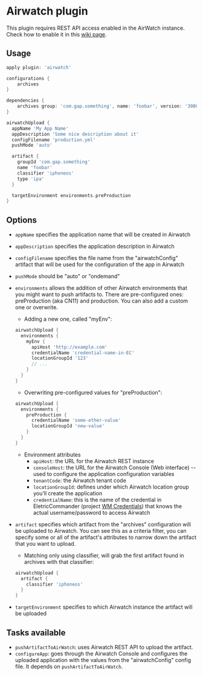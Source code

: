 Airwatch plugin
===============

This plugin requires REST API access enabled in the AirWatch instance. Check how to enable it in this [wiki page](http://github.gapinc.dev/watchmen/gap-gradle-plugin/wiki/Enabling-REST-API-access-in-AirWatch).

## Usage

```groovy
apply plugin: 'airwatch'

configurations {
    archives
}

dependencies {
    archives group: 'com.gap.something', name: 'foobar', version: '30806', configuration: 'archives'
}

airwatchUpload {
  appName 'My App Name'
  appDescription 'Some nice description about it'
  configFilename 'production.yml'
  pushMode 'auto'

  artifact {
    groupId 'com.gap.something'
    name 'foobar'
    classifier 'iphoneos'
    type 'ipa'
  }

  targetEnvironment environments.preProduction
}
```


## Options

* `appName` specifies the application name that will be created in Airwatch
* `appDescription` specifies the application description in Airwatch
* `configFilename` specifies the file name from the "airwatchConfig" artifact that will be used for the configuration of the app in Airwatch
* `pushMode` should be "auto" or "ondemand"
* `environments` allows the addition of other Airwatch environments that you might want to push artifacts to. There are pre-configured ones: preProduction (aka CN11) and production. You can also add a custom one or overwrite.
   * Adding a new one, called "myEnv":

   ```groovy
   airwatchUpload {
     environments {
       myEnv {
         apiHost 'http://example.com'
         credentialName 'credential-name-in-EC'
         locationGroupId '123'
         // ...
       }
     }
   }
   ```
   * Overwriting pre-configured values for "preProduction":

    ```groovy
    airwatchUpload {
      environments {
        preProduction {
          credentialName 'some-other-value'
          locationGroupId 'new-value'
        }
      }
    }
    ```

    * Environment attributes
        * `apiHost`: the URL for the Airwatch REST instance
        * `consoleHost`: the URL for the Airwatch Console (Web interface) -- used to configure the application configuration variables
        * `tenantCode`: the Airwatch tenant code
        * `locationGroupId`: defines under which Airwatch location group you'll create the application
        * `credentialName`: this is the name of the credential in EletricCommander (project [WM Credentials](https://commander.gapinc.dev/commander/link/projectDetails/projects/WM%20Credentials?objectId=project-85a02ed1-42a2-11e4-a559-00505625f614&filterName0=projectsPageSearch&filterDepth=1&tabGroup=credentialsHeader&s=Projects)) that knows the actual username/password to access Airwatch

* `artifact` specifies which artifact from the "archives" configuration will be uploaded to Airwatch. You can see this as a criteria filter, you can specify some or all of the artifact's attributes to narrow down the artifact that you want to upload.
    * Matching only using classifier, will grab the first artifact found in archives with that classifier:

    ```groovy
    airwatchUpload {
      artifact {
        classifier 'iphoneos'
      }
    }
    ```
* `targetEnvironment` specifies to which Airwatch instance the artifact will be uploaded

## Tasks available

* `pushArtifactToAirWatch`: uses Airwatch REST API to upload the artifact.
* `configureApp`: goes through the Airwatch Console and configures the uploaded application with the values from the "airwatchConfig" config file. It depends on `pushArtifactToAirWatch`.

